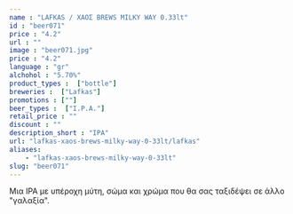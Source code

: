 ```yaml
---
name : "LAFKAS / ΧΑΟΣ BREWS MILKY WAY 0.33lt"
id : "beer071"
price : "4.2"
url : ""
image : "beer071.jpg"
price : "4.2"
language : "gr"
alchohol : "5.70%"
product_types :  ["bottle"]
breweries :  ["Lafkas"]
promotions : [""]
beer_types :  ["I.P.A."]
retail_price : ""
discount : ""
description_short : "IPA"
url: "lafkas-xaos-brews-milky-way-0-33lt/lafkas"
aliases: 
    - "lafkas-xaos-brews-milky-way-0-33lt"
slug: "beer071"
---
```


Μια IPA με υπέροχη μύτη, σώμα και χρώμα που θα σας ταξιδέψει σε άλλο &quot;γαλαξία&quot;.